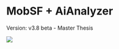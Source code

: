 # MobSF + AiAnalyzer
Version: v3.8 beta - Master Thesis

![](https://cloud.githubusercontent.com/assets/4301109/20019521/cc61f7fc-a2f2-11e6-95f3-407030d9fdde.png)